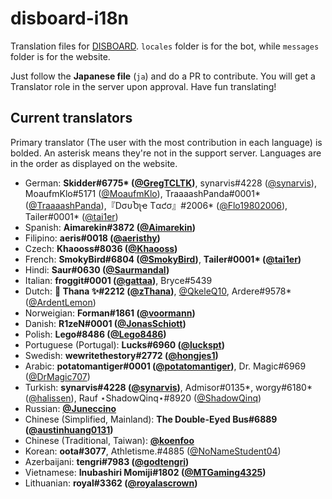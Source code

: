 # disboard-i18n
Translation files for [DISBOARD](https://disboard.org). `locales` folder is for the bot, while `messages` folder is for the website.

Just follow the **Japanese file** (`ja`) and do a PR to contribute. You will get a Translator role in the server upon approval. Have fun translating!

## Current translators
Primary translator (The user with the most contribution in each language) is bolded. An asterisk means they're not in the support server. Languages are in the order as displayed on the website.

* German: **Skidder#6775\* ([@GregTCLTK](https://github.com/GregTCLTK))**, synarvis#4228 ([@synarvis](https://github.com/synarvis)), MoaufmKlo#5171 ([@MoaufmKlo](https://github.com/MoaufmKlo)), TraaaashPanda#0001\* ([@TraaaashPanda](https://github.com/TraaaashPanda)),『DσυႦʅҽ Tαƈσ』#2006\* ([@Flo19802006](https://github.com/Flo19802006)), Tailer#0001\* ([@tai1er](https://github.com/tai1er))
* Spanish: **Aimarekin#3872 ([@Aimarekin](https://github.com/Aimarekin))**
* Filipino: **aeris#0018 ([@aeristhy](https://github.com/aeristhy))**
* Czech: **Khaooss#8036 ([@Khaooss](https://github.com/Khaooss))**
* French: **SmokyBird#6804 ([@SmokyBird](https://github.com/SmokyBird))**, **Tailer#0001\* ([@tai1er](https://github.com/tai1er))**
* Hindi: **Saur#0630 ([@Saurmandal](https://github.com/Saurmandal))**
* Italian: **froggit#0001 ([@gattaa](https://github.com/gattaa))**, Bryce#5439
* Dutch: **🌸 Thana ✨#2212 ([@zThana](https://github.com/zThana))**, [@QkeleQ10](https://github.com/QkeleQ10), Ardere#9578\* ([@ArdentLemon](https://github.com/ArdentLemon))
* Norweigian: **Forman#1861 ([@voormann](https://github.com/voormann))**
* Danish: **R1zeN#0001 ([@JonasSchiott](https://github.com/JonasSchiott))**
* Polish: **Lego#8486 ([@Lego8486](https://github.com/Lego8486))**
* Portuguese (Portugal): **Lucks#6960 ([@luckspt](https://github.com/luckspt))**
* Swedish: **wewritethestory#2772 ([@hongjes1](https://github.com/hongjes1))**
* Arabic: **potatomantiger#0001 ([@potatomantiger](https://github.com/potatomantiger))**, Dr. Magic#6969 ([@DrMagic707](https://github.com/DrMagic707))
* Turkish: **synarvis#4228 ([@synarvis](https://github.com/synarvis))**, Admisor#0135\*, worgy#6180\* ([@halissen](https://github.com/halissen)), Rauf ⋆ShadowQinq⋆#8920 ([@ShadowQinq](https://github.com/ShadowQinq))
* Russian: **[@Juneccino](https://github.com/Juneccino)**
* Chinese (Simplified, Mainland): **The Double-Eyed Bus#6889 ([@austinhuang0131](https://github.com/austinhuang0131))**
* Chinese (Traditional, Taiwan): **[@koenfoo](https://github.com/koenfoo)**
* Korean: **oota#3077**, Athletisme.#4885 ([@NoNameStudent04](https://github.com/NoNameStudent04))
* Azerbaijani: **tengri#7983 ([@godtengri](https://github.com/godtengri))**
* Vietnamese: **Inubashiri Momiji#1802 ([@MTGaming4325](https://github.com/MTGaming4325))**
* Lithuanian: **royal#3362 ([@royalascrown](https://github.com/royalascrown))**
